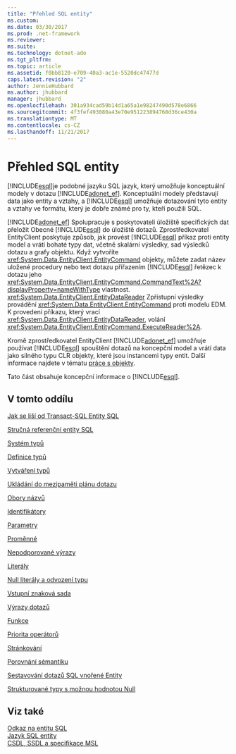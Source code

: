 ```yaml
---
title: "Přehled SQL entity"
ms.custom: 
ms.date: 03/30/2017
ms.prod: .net-framework
ms.reviewer: 
ms.suite: 
ms.technology: dotnet-ado
ms.tgt_pltfrm: 
ms.topic: article
ms.assetid: f0bb8120-e709-40a3-ac1e-5520dc47477d
caps.latest.revision: "2"
author: JennieHubbard
ms.author: jhubbard
manager: jhubbard
ms.openlocfilehash: 301a934cad59b14d1a65a1e98247490d578e6866
ms.sourcegitcommit: 4f3fef493080a43e70e951223894768d36ce430a
ms.translationtype: MT
ms.contentlocale: cs-CZ
ms.lasthandoff: 11/21/2017
---
```

# <a name="entity-sql-overview"></a>Přehled SQL entity
[!INCLUDE[esql](../../../../../../includes/esql-md.md)]je podobné jazyku SQL jazyk, který umožňuje konceptuální modely v dotazu [!INCLUDE[adonet_ef](../../../../../../includes/adonet-ef-md.md)]. Konceptuální modely představují data jako entity a vztahy, a [!INCLUDE[esql](../../../../../../includes/esql-md.md)] umožňuje dotazování tyto entity a vztahy ve formátu, který je dobře známé pro ty, kteří použili SQL.  
  
 [!INCLUDE[adonet_ef](../../../../../../includes/adonet-ef-md.md)] Spolupracuje s poskytovateli úložiště specifických dat přeložit Obecné [!INCLUDE[esql](../../../../../../includes/esql-md.md)] do úložiště dotazů. Zprostředkovatel EntityClient poskytuje způsob, jak provést [!INCLUDE[esql](../../../../../../includes/esql-md.md)] příkaz proti entity model a vrátí bohaté typy dat, včetně skalární výsledky, sad výsledků dotazu a grafy objektu. Když vytvoříte <xref:System.Data.EntityClient.EntityCommand> objekty, můžete zadat název uložené procedury nebo text dotazu přiřazením [!INCLUDE[esql](../../../../../../includes/esql-md.md)] řetězec k dotazu jeho <xref:System.Data.EntityClient.EntityCommand.CommandText%2A?displayProperty=nameWithType> vlastnost. <xref:System.Data.EntityClient.EntityDataReader> Zpřístupní výsledky provádění <xref:System.Data.EntityClient.EntityCommand> proti modelu EDM. K provedení příkazu, který vrací <xref:System.Data.EntityClient.EntityDataReader>, volání <xref:System.Data.EntityClient.EntityCommand.ExecuteReader%2A>.  
  
 Kromě zprostředkovatel EntityClient [!INCLUDE[adonet_ef](../../../../../../includes/adonet-ef-md.md)] umožňuje používat [!INCLUDE[esql](../../../../../../includes/esql-md.md)] spouštění dotazů na koncepční model a vrátí data jako silného typu CLR objekty, které jsou instancemi typy entit. Další informace najdete v tématu [práce s objekty](../../../../../../docs/framework/data/adonet/ef/working-with-objects.md).  
  
 Tato část obsahuje koncepční informace o [!INCLUDE[esql](../../../../../../includes/esql-md.md)].  
  
## <a name="in-this-section"></a>V tomto oddílu  
 [Jak se liší od Transact-SQL Entity SQL](../../../../../../docs/framework/data/adonet/ef/language-reference/how-entity-sql-differs-from-transact-sql.md)  
  
 [Stručná referenční entity SQL](../../../../../../docs/framework/data/adonet/ef/language-reference/entity-sql-quick-reference.md)  
  
 [Systém typů](../../../../../../docs/framework/data/adonet/ef/language-reference/type-system-entity-sql.md)  
  
 [Definice typů](../../../../../../docs/framework/data/adonet/ef/language-reference/type-definitions-entity-sql.md)  
  
 [Vytváření typů](../../../../../../docs/framework/data/adonet/ef/language-reference/constructing-types-entity-sql.md)  
  
 [Ukládání do mezipaměti plánu dotazu](../../../../../../docs/framework/data/adonet/ef/language-reference/query-plan-caching-entity-sql.md)  
  
 [Obory názvů](../../../../../../docs/framework/data/adonet/ef/language-reference/namespaces-entity-sql.md)  
  
 [Identifikátory](../../../../../../docs/framework/data/adonet/ef/language-reference/identifiers-entity-sql.md)  
  
 [Parametry](../../../../../../docs/framework/data/adonet/ef/language-reference/parameters-entity-sql.md)  
  
 [Proměnné](../../../../../../docs/framework/data/adonet/ef/language-reference/variables-entity-sql.md)  
  
 [Nepodporované výrazy](../../../../../../docs/framework/data/adonet/ef/language-reference/unsupported-expressions-entity-sql.md)  
  
 [Literály](../../../../../../docs/framework/data/adonet/ef/language-reference/literals-entity-sql.md)  
  
 [Null literály a odvození typu](../../../../../../docs/framework/data/adonet/ef/language-reference/null-literals-and-type-inference-entity-sql.md)  
  
 [Vstupní znaková sada](../../../../../../docs/framework/data/adonet/ef/language-reference/input-character-set-entity-sql.md)  
  
 [Výrazy dotazů](../../../../../../docs/framework/data/adonet/ef/language-reference/query-expressions-entity-sql.md)  
  
 [Funkce](../../../../../../docs/framework/data/adonet/ef/language-reference/functions-entity-sql.md)  
  
 [Priorita operátorů](../../../../../../docs/framework/data/adonet/ef/language-reference/operator-precedence-entity-sql.md)  
  
 [Stránkování](../../../../../../docs/framework/data/adonet/ef/language-reference/paging-entity-sql.md)  
  
 [Porovnání sémantiku](../../../../../../docs/framework/data/adonet/ef/language-reference/comparison-semantics-entity-sql.md)  
  
 [Sestavování dotazů SQL vnořené Entity](../../../../../../docs/framework/data/adonet/ef/language-reference/composing-nested-entity-sql-queries.md)  
  
 [Strukturované typy s možnou hodnotou Null](../../../../../../docs/framework/data/adonet/ef/language-reference/nullable-structured-types-entity-sql.md)  
  
## <a name="see-also"></a>Viz také  
 [Odkaz na entitu SQL](../../../../../../docs/framework/data/adonet/ef/language-reference/entity-sql-reference.md)  
 [Jazyk SQL entity](../../../../../../docs/framework/data/adonet/ef/language-reference/entity-sql-language.md)  
 [CSDL, SSDL a specifikace MSL](../../../../../../docs/framework/data/adonet/ef/language-reference/csdl-ssdl-and-msl-specifications.md)
